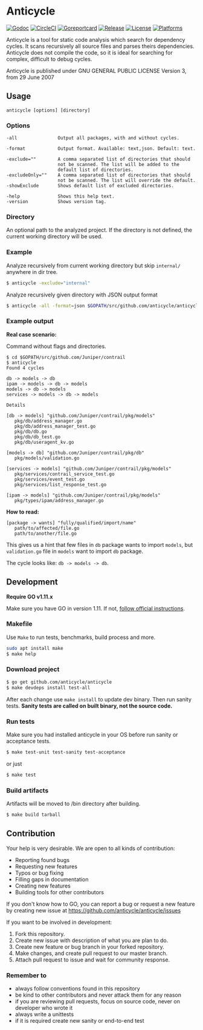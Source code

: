 # Anticycle

[![Godoc](https://godoc.org/github.com/anticycle/anticycle?status.svg)](https://godoc.org/github.com/anticycle/anticycle)
[![CircleCI](https://circleci.com/gh/anticycle/anticycle.svg?style=shield)](https://circleci.com/gh/anticycle/anticycle)
[![Goreportcard](https://goreportcard.com/badge/github.com/anticycle/anticycle)](https://goreportcard.com/report/github.com/anticycle/anticycle)
[![Release](https://img.shields.io/github/release/anticycle/anticycle.svg)](https://github.com/anticycle/anticycle/releases/latest)
[![License](https://img.shields.io/github/license/anticycle/anticycle.svg)](https://github.com/anticycle/anticycle/blob/master/LICENSE)
[![Platforms](https://img.shields.io/badge/platforms-linux%20%7C%20osx%20%7C%20windows-red.svg)](https://github.com/anticycle/anticycle/releases/latest)

Anticycle is a tool for static code analysis which search for
dependency cycles. It scans recursively all source files and
parses theirs dependencies. Anticycle does not compile the code,
so it is ideal for searching for complex, difficult to debug cycles.

Anticycle is published under GNU GENERAL PUBLIC LICENSE Version 3, from 29 June 2007

## Usage

```
anticycle [options] [directory]
```

### Options

```
-all               Output all packages, with and without cycles.

-format            Output format. Available: text,json. Default: text.

-exclude=""        A comma separated list of directories that should
                   not be scanned. The list will be added to the
                   default list of directories.
-excludeOnly=""    A comma separated list of directories that should
                   not be scanned. The list will override the default.
-showExclude       Shows default list of excluded directories.

-help              Shows this help text.
-version           Shows version tag.
```

### Directory

An optional path to the analyzed project. If the directory is not
defined, the current working directory will be used.

### Example

Analyze recursively from current working directory but skip `internal/` anywhere in dir tree.

```bash
$ anticycle -exclude="internal"
```

Analyze recursively given directory with JSON output format

```bash
$ anticycle -all -format=json $GOPATH/src/github.com/anticycle/anticycle
```

### Example output

**Real case scenario:**

Command without flags and directories.

```
$ cd $GOPATH/src/github.com/Juniper/contrail
$ anticycle
Found 4 cycles

db -> models -> db
ipam -> models -> db -> models
models -> db -> models
services -> models -> db -> models

Details

[db -> models] "github.com/Juniper/contrail/pkg/models"
   pkg/db/address_manager.go
   pkg/db/address_manager_test.go
   pkg/db/db.go
   pkg/db/db_test.go
   pkg/db/useragent_kv.go

[models -> db] "github.com/Juniper/contrail/pkg/db"
   pkg/models/validation.go

[services -> models] "github.com/Juniper/contrail/pkg/models"
   pkg/services/contrail_service_test.go
   pkg/services/event_test.go
   pkg/services/list_response_test.go

[ipam -> models] "github.com/Juniper/contrail/pkg/models"
   pkg/types/ipam/address_manager.go
```

**How to read:**

```
[package -> wants] "fully/qualified/import/name"
   path/to/affected/file.go
   path/to/another/file.go
```

This gives us a hint that few files in `db` package wants to import `models`, but
`validation.go` file in `models` want to import `db` package.

The cycle looks like: `db -> models -> db`.

## Development

**Require GO v1.11.x**

Make sure you have GO in version 1.11. If not, [follow official instructions](https://golang.org/doc/install).

### Makefile

Use `Make` to run tests, benchmarks, build process and more.

```bash
sudo apt install make
$ make help
```

### Download project

```bash
$ go get github.com/anticycle/anticycle
$ make devdeps install test-all
```

After each change use `make install` to update dev binary. Then run sanity tests.
**Sanity tests are called on built binary, not the source code.**

### Run tests

Make sure you had installed anticycle in your OS before run sanity or acceptance tests.

```bash
$ make test-unit test-sanity test-acceptance
```

or just

```bash
$ make test
```

### Build artifacts

Artifacts will be moved to /bin directory after building.

```bash
$ make build tarball
```

## Contribution

Your help is very desirable. We are open to all kinds of contribution:

- Reporting found bugs
- Requesting new features
- Typos or bug fixing
- Filling gaps in documentation
- Creating new features
- Building tools for other contributors

If you don't know how to GO, you can report a bug or request a new feature by
creating new issue at https://github.com/anticycle/anticycle/issues

If you want to be involved in development:

1. Fork this repository.
2. Create new issue with description of what you are plan to do.
3. Create new feature or bug branch in your forked repository.
4. Make changes, and create pull request to our master branch.
5. Attach pull request to issue and wait for community response.

### Remember to

- always follow conventions found in this repository
- be kind to other contributors and never attack them for any reason
- if you are reviewing pull requests, focus on source code, never on developer who wrote it
- always write a unittests
- if it is required create new sanity or end-to-end test
